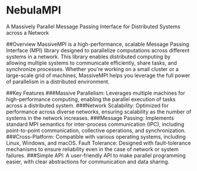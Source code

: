 # NebulaMPI
A Massively Parallel Message Passing Interface for Distributed Systems across a Network

##Overview
MassiveMPI is a high-performance, scalable Message Passing Interface (MPI) library designed to parallelize computations across different systems in a network. This library enables distributed computing by allowing multiple systems to communicate efficiently, share tasks, and synchronize processes. Whether you're working on a small cluster or a large-scale grid of machines, MassiveMPI helps you leverage the full power of parallelism in a distributed environment.

##Key Features
###Massive Parallelism: 
Leverages multiple machines for high-performance computing, enabling the parallel execution of tasks across a distributed system.
###Network Scalability:
Optimized for performance across diverse networks, ensuring scalability as the number of systems in the network increases.
###Message Passing: 
Implements standard MPI semantics for inter-process communication (IPC), including point-to-point communication, collective operations, and synchronization.
###Cross-Platform:
Compatible with various operating systems, including Linux, Windows, and macOS.
Fault Tolerance: Designed with fault-tolerance mechanisms to ensure reliability even in the case of network or system failures.
###Simple API:
A user-friendly API to make parallel programming easier, with clear abstractions for communication and data sharing.
